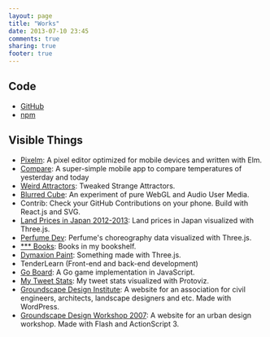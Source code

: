 ```yaml
---
layout: page
title: "Works"
date: 2013-07-10 23:45
comments: true
sharing: true
footer: true
---
```


## Code

- [GitHub](https://github.com/shuhei)
- [npm](https://www.npmjs.com/~shuhei)

## Visible Things

- [Pixelm](/pixelm/): A pixel editor optimized for mobile devices and written with Elm.
- [Compare](https://github.com/shuhei/Compare): A super-simple mobile app to compare temperatures of yesterday and today
- [Weird Attractors](/attractors): Tweaked Strange Attractors.
- [Blurred Cube](/blurred-cube): An experiment of pure WebGL and Audio User Media.
- Contrib: Check your GitHub Contributions on your phone. Build with React.js and SVG.
- [Land Prices in Japan 2012-2013](/webland/): Land prices in Japan visualized with Three.js.
- [Perfume Dev](/perfume_dev/): Perfume's choreography data visualized with Three.js.
- [\*\*\* Books](/works/bookshelf/): Books in my bookshelf.
- [Dymaxion Paint](/works/dymaxion-paint/): Something made with Three.js.
- TenderLearn (Front-end and back-end development)
- [Go Board](/works/goban.js/): A Go game implementation in JavaScript.
- [My Tweet Stats](/works/tweet/): My tweet stats visualized with Protoviz.
- [Groundscape Design Institute](http://www.groundscape.jp/): A website for an association for civil engineers, architects, landscape designers and etc. Made with WordPress.
- [Groundscape Design Workshop 2007](http://www.groundscape.jp/workshop/): A website for an urban design workshop. Made with Flash and ActionScript 3.
